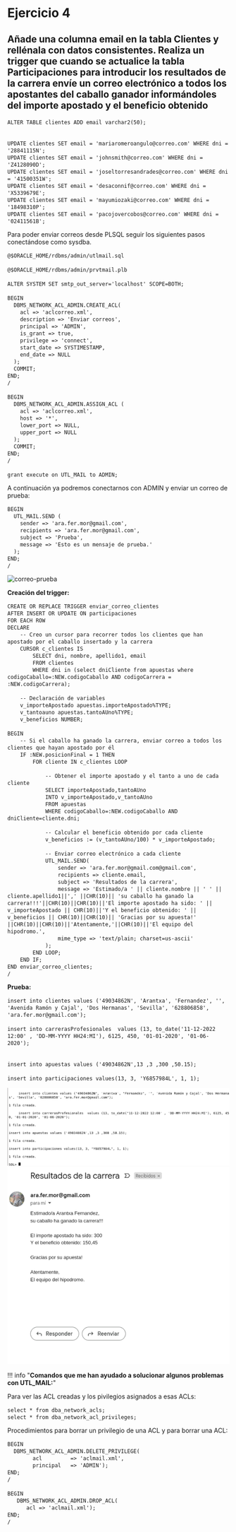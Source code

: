 # Ejercicio 4

## Añade una columna email en la tabla Clientes y rellénala con datos consistentes. Realiza un trigger que cuando se actualice la tabla Participaciones para introducir los resultados de la carrera envíe un correo electrónico a todos los apostantes del caballo ganador informándoles del importe apostado y el beneficio obtenido

```
ALTER TABLE clientes ADD email varchar2(50);


UPDATE clientes SET email = 'mariaromeroangulo@correo.com' WHERE dni = '28841115N';
UPDATE clientes SET email = 'johnsmith@correo.com' WHERE dni = 'Z4128090D';
UPDATE clientes SET email = 'joseltorresandrades@correo.com' WHERE dni = '41500351W';
UPDATE clientes SET email = 'desaconnif@correo.com' WHERE dni = 'X5339679E';
UPDATE clientes SET email = 'mayumiozaki@correo.com' WHERE dni = '18498310P';
UPDATE clientes SET email = 'pacojovercobos@correo.com' WHERE dni = '02411561B';
```

Para poder enviar correos desde PLSQL seguir los siguientes pasos conectándose como sysdba.

```
@$ORACLE_HOME/rdbms/admin/utlmail.sql

@$ORACLE_HOME/rdbms/admin/prvtmail.plb

ALTER SYSTEM SET smtp_out_server='localhost' SCOPE=BOTH;

BEGIN
  DBMS_NETWORK_ACL_ADMIN.CREATE_ACL(
    acl => 'aclcorreo.xml',
    description => 'Enviar correos',
    principal => 'ADMIN',
    is_grant => true,
    privilege => 'connect',
    start_date => SYSTIMESTAMP,
    end_date => NULL
  );
  COMMIT;
END;
/

BEGIN
  DBMS_NETWORK_ACL_ADMIN.ASSIGN_ACL (
    acl => 'aclcorreo.xml',
    host => '*',
    lower_port => NULL,
    upper_port => NULL
  );
  COMMIT;
END;
/

grant execute on UTL_MAIL to ADMIN;
```

A continuación ya podremos conectarnos con ADMIN y enviar un correo de prueba:

```
BEGIN
  UTL_MAIL.SEND (
    sender => 'ara.fer.mor@gmail.com',
    recipients => 'ara.fer.mor@gmail.com',
    subject => 'Prueba',
    message => 'Esto es un mensaje de prueba.'
  );
END;
/
```

![correo-prueba](/img/capturas-arantxa/82)

**Creación del trigger:**

```
CREATE OR REPLACE TRIGGER enviar_correo_clientes
AFTER INSERT OR UPDATE ON participaciones
FOR EACH ROW
DECLARE
    -- Creo un cursor para recorrer todos los clientes que han apostado por el caballo insertado y la carrera
    CURSOR c_clientes IS
        SELECT dni, nombre, apellido1, email
        FROM clientes
        WHERE dni in (select dniCliente from apuestas where codigoCaballo=:NEW.codigoCaballo AND codigoCarrera = :NEW.codigoCarrera);

    -- Declaración de variables
    v_importeApostado apuestas.importeApostado%TYPE;
    v_tantoauno apuestas.tantoAUno%TYPE;
    v_beneficios NUMBER;

BEGIN
    -- Si el caballo ha ganado la carrera, enviar correo a todos los clientes que hayan apostado por él
    IF :NEW.posicionFinal = 1 THEN
        FOR cliente IN c_clientes LOOP

            -- Obtener el importe apostado y el tanto a uno de cada cliente 
            SELECT importeApostado,tantoAUno
            INTO v_importeApostado,v_tantoAUno
            FROM apuestas
            WHERE codigoCaballo=:NEW.codigoCaballo AND dniCliente=cliente.dni;

            -- Calcular el beneficio obtenido por cada cliente
            v_beneficios := (v_tantoAUno/100) * v_importeApostado;

            -- Enviar correo electrónico a cada cliente
            UTL_MAIL.SEND(
                sender => 'ara.fer.mor@gmail.com@gmail.com',
                recipients => cliente.email,
                subject => 'Resultados de la carrera',
                message => 'Estimado/a ' || cliente.nombre || ' ' || cliente.apellido1||',' ||CHR(10)|| 'su caballo ha ganado la carrera!!!'||CHR(10)||CHR(10)||'El importe apostado ha sido: ' || v_importeApostado || CHR(10)||'Y el beneficio obtenido: ' || v_beneficios || CHR(10)||CHR(10)|| 'Gracias por su apuesta!' ||CHR(10)||CHR(10)||'Atentamente,'||CHR(10)||'El equipo del hipodromo.',
                mime_type => 'text/plain; charset=us-ascii'
            );
        END LOOP;
    END IF;
END enviar_correo_clientes;
/
```

**Prueba:**

```
insert into clientes values ('49034862N', 'Arantxa', 'Fernandez', '', 'Avenida Ramón y Cajal', 'Dos Hermanas', 'Sevilla', '628806858', 'ara.fer.mor@gmail.com');

insert into carrerasProfesionales  values (13, to_date('11-12-2022 12:00' , 'DD-MM-YYYY HH24:MI'), 6125, 450, '01-01-2020', '01-06-2020');


insert into apuestas values ('49034862N',13 ,3 ,300 ,50.15);

insert into participaciones values(13, 3, 'Y6857984L', 1, 1);
```

![inserts](/img/capturas-arantxa/83.png)
![correo-enviado](/img/capturas-arantxa/84.png)

!!! info "**Comandos que me han ayudado a solucionar algunos problemas con UTL_MAIL:**"

  Para ver las ACL creadas y los pivilegios asignados a esas ACLs:
   ```
   select * from dba_network_acls;
   select * from dba_network_acl_privileges;
   ```

   Procedimientos para borrar un privilegio de una ACL y para borrar una ACL:
  ```
  BEGIN
    DBMS_NETWORK_ACL_ADMIN.DELETE_PRIVILEGE(
          acl         => 'aclmail.xml',
          principal   => 'ADMIN');
  END;
  /

  BEGIN
     DBMS_NETWORK_ACL_ADMIN.DROP_ACL(
        acl => 'aclmail.xml');
  END;
  /
  ```
